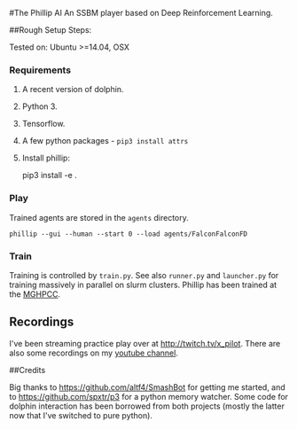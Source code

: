 #The Phillip AI
An SSBM player based on Deep Reinforcement Learning.

##Rough Setup Steps:

Tested on: Ubuntu >=14.04, OSX

### Requirements

1. A recent version of dolphin.
2. Python 3.
3. Tensorflow.
4. A few python packages - `pip3 install attrs`
5. Install phillip:

    pip3 install -e .

### Play

Trained agents are stored in the `agents` directory.

    phillip --gui --human --start 0 --load agents/FalconFalconFD

### Train

Training is controlled by `train.py`. See also `runner.py` and `launcher.py` for training massively in parallel on slurm clusters. Phillip has been trained at the [MGHPCC](http://www.mghpcc.org/).

## Recordings

I've been streaming practice play over at http://twitch.tv/x_pilot. There are also some recordings on my [youtube channel](https://www.youtube.com/channel/UCzpDWSOtWpDaNPC91dqmPQg).

##Credits

Big thanks to https://github.com/altf4/SmashBot for getting me started, and to https://github.com/spxtr/p3 for a python memory watcher. Some code for dolphin interaction has been borrowed from both projects (mostly the latter now that I've switched to pure python).
